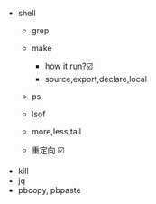 + shell
  - grep

  - make
    - how it run?☑️
    - source,export,declare,local
  - ps
  - lsof
  - more,less,tail
  - 重定向 ☑️

 - kill
 - jq
 - pbcopy, pbpaste